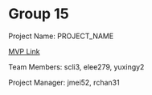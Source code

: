 # Group 15

Project Name: PROJECT_NAME

[MVP Link]([https://docs.google.com/document/d/1xFI9DDdO5HZAcu36Y6NL-RTDry5E3WHkfy-ZEWuqbXM/edit?usp=sharing](https://docs.google.com/document/d/19HEzrTojavDMGGzc0SOLWsngfhc_js6C/edit?usp=sharing&ouid=114432494593630147893&rtpof=true&sd=true))

Team Members: scli3, elee279, yuxingy2

Project Manager: jmei52, rchan31
